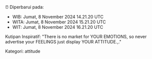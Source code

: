 ⏰ Diperbarui pada:
- WIB: Jumat, 8 November 2024 14.21.20 UTC
- WITA: Jumat, 8 November 2024 15.21.20 UTC
- WIT: Jumat, 8 November 2024 16.21.20 UTC

Kutipan Inspiratif:
"There is no market for YOUR EMOTIONS, so never advertise your FEELINGS just display YOUR ATTITUDE.,."


Kategori: attitude

